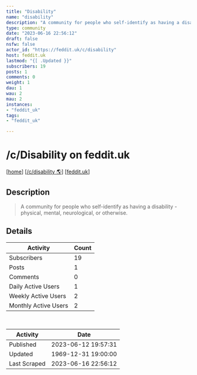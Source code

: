 ```yaml
---
title: "Disability" 
name: "disability"
description: "A community for people who self-identify as having a disability - physical, mental, neurological, or otherwise. "
type: community
date: "2023-06-16 22:56:12"
draft: false
nsfw: false
actor_id: "https://feddit.uk/c/disability"
host: feddit.uk
lastmod: "{[ .Updated }}"
subscribers: 19
posts: 1
comments: 0
weight: 1
dau: 1
wau: 2
mau: 2
instances:
- "feddit_uk"
tags: 
- "feddit_uk"

---
```


# /c/Disability on feddit.uk

[[home](/)]
[[/c/disability 🌎](https://feddit.uk/c/disability)]
[[feddit.uk](/instances/feddit_uk)]


## Description 

<blockquote class="description">
A community for people who self-identify as having a disability - physical, mental, neurological, or otherwise. 
</blockquote>


## Details

| Activity | Count  |
|----------------------|---|
| Subscribers          | 19 |
| Posts                | 1  |
| Comments             | 0  |
| Daily Active Users   | 1  |
| Weekly Active Users  | 2  |
| Monthly Active Users | 2  |

<br>

| Activity | Date |
|----------------------|---|
| Published            | 2023-06-12 19:57:31 |
| Updated              | 1969-12-31 19:00:00 |
| Last Scraped         | 2023-06-16 22:56:12 |
